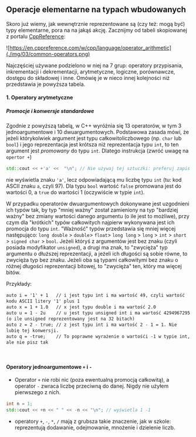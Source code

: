 ## Operacje elementarne na typach wbudowanych

Skoro już wiemy, jak wewnętrznie reprezentowane są (czy też: mogą być) typy elementarne, pora na na jakąś akcję. Zacznijmy od tabeli skopiowanej z portalu [CppReference](https://en.cppreference.com/w/cpp/language/operator_arithmetic): 

![https://en.cppreference.com/w/cpp/language/operator_arithmetic](./img/03/common-operators.png)



Najczęściej używane podzielono w niej na 7 grup: operatory przypisania, inkrementacji i dekrementacji, arytmetyczne, logiczne, porównawcze, dostępu do składowej i inne. Omówię je w nieco innej kolejności niż przedstawia je powyższa tabela. 

#### 1. Operatory arytmetyczne

##### Promocje i konwersje standardowe 

Zgodnie z powyższą tabelą, w C++ wyróżnia się 13 operatorów, w tym 3 jednoargumentowe i 10 dwuargumentowych. Podstawowa zasada mówi, że jeżeli którykolwiek argument jest typu całkowitoliczbowego (np. `char` lub `bool`) i jego reprezentacja jest krótsza niż reprezentacja typu `int`, to ten argument jest *promowany* do typu `int`. Dlatego instrukcja (zwróć uwagę na `opertor +`)

```c++
std::cout << +'a' <<  "\n"; // Nie używaj tej sztuczki: preferuj zapis jawny, np. int('a')
```

nie wyświetla znaku `'a'`, lecz odpowiadającą mu liczbę typu `int` (tu: kod ASCII znaku `a`, czyli 97). Dla typu `bool` wartość `false` promowana jest do wartości 0, a `true` do wartości 1 (oczywiście w typie `int`). 

W przypadku operatorów dwuargumentowych dokonywane jest uzgodnieni ich typów tak, by typ "mniej ważny" został zamieniony na typ "bardziej ważny" bez zmiany wartości danego argumentu (o ile jest to możliwe), przy czym dla "krótkich" typów całkowitych najpierw wykonywana jest ich promocja do typu `int`. "Ważność" typów przedstawia się mniej więcej następująco: `long double` > `double`> `float`> `long long` > `long` > `int` > `short` > `signed char` > `bool`.   Jeżeli któryś z argumentów jest bez znaku (czyli posiada modyfikator `unsigned`), a drugi ma znak, to "zwycięża" typ argumentu o dłuższej reprezentacji, a jeżeli ich długości są sobie równe, to zwycięża typ bez znaku. Jeżeli oba są typami całkowitymi bez znaku o różnej długości reprezentacji bitowej, to "zwycięża" ten, który ma więcej bitów. 

Przykłady:

 ``` 
 auto i = '1' + 1   // i jest typu int i ma wartość 49, czyli wartość kodu ASCII litery '1' plus 1
 auto x = 1 + 1.0   // x jest typu double i ma wartość 2.0
 auto u = 1 - 2u    // u jest typu unsigned int i ma wartość 4294967295 (o ile unsigned reprezentowany jest na 32 bitach)
 auto z = 2 - true; // z jest typu int i ma wartość 2 - 1 = 1. Nie lubię tej konwersji. 
 auto q = -true;    // To poprawne wyrażenie o wartośći -1 w typie int, ale nie pisz tak
 ```

​      

#### Operatory jednoargumentowe `+` i `-`    

- Operator `+` nie robi nic (poza ewentualną promocją całkowitą), a operator `-` zwraca liczbę przeciwną do danej. Nigdy nie użyłem pierwszego z nich. 

```C++
int n = 1;
std::cout << +n << " " << -n << "\n"; // wyświetla 1 -1
```

-  operatory `+`, `-`, `*`, `/` mają z grubsza takie znaczenie, jak w szkole: reprezentują dodawanie, odejmowanie, mnożenie i dzielenie liczb. 